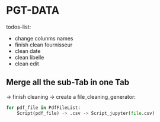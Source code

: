 # PGT-DATA

todos-list:

- change colunms names
- finish clean fournisseur 
- clean date
- clean libelle
- clean edit

## Merge all the sub-Tab in one Tab
-> finish cleaning
-> create a file_cleaning_generator:
 
  ```python
  for pdf_file in PdfFileList:
      Script(pdf_file) -> .csv -> Script_jupyter(file.csv)
  
  ```
    
